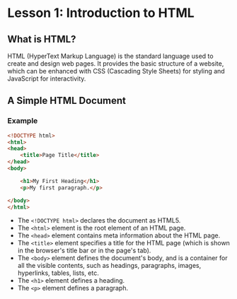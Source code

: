 # Lesson 1: Introduction to HTML

## What is HTML?
HTML (HyperText Markup Language) is the standard language used to create and design web pages. It provides the basic structure of a website, which can be enhanced with CSS (Cascading Style Sheets) for styling and JavaScript for interactivity.

## A Simple HTML Document

### Example

```html
<!DOCTYPE html>
<html>
<head>
    <title>Page Title</title>
</head>
<body>

    <h1>My First Heading</h1>
    <p>My first paragraph.</p>

</body>
</html>
```

- The `<!DOCTYPE html>` declares the document as HTML5.
- The `<html>` element is the root element of an HTML page.
- The `<head>` element contains meta information about the HTML page.
- The `<title>` element specifies a title for the HTML page (which is shown in the browser's title bar or in the page's tab).
- The `<body>` element defines the document's body, and is a container for all the visible contents, such as headings, paragraphs, images, hyperlinks, tables, lists, etc.
- The `<h1>` element defines a heading.
- The `<p>` element defines a paragraph.



<!--stackedit_data:
eyJoaXN0b3J5IjpbMjAwODg0NTQwOCwtNDc1ODU0ODFdfQ==
-->